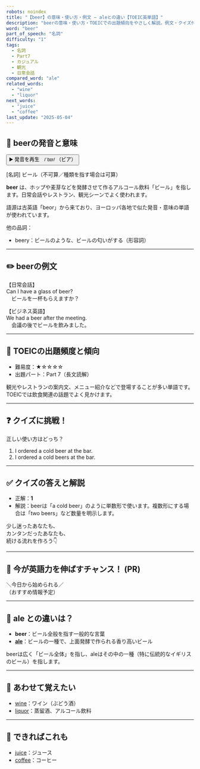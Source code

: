 ```yaml
---
robots: noindex
title: "【beer】の意味・使い方・例文 ― aleとの違い【TOEIC英単語】"
description: "beerの意味・使い方・TOEICでの出題傾向をやさしく解説。例文・クイズ付きでaleとの違いもわかりやすく学べます。"
word: "beer"
part_of_speech: "名詞"
difficulty: "1"
tags:
  - 名詞
  - Part7
  - カジュアル
  - 観光
  - 日常会話
compared_word: "ale"
related_words:
  - "wine"
  - "liquor"
next_words:
  - "juice"
  - "coffee"
last_update: "2025-05-04"
---
```


## 🔰 beerの発音と意味

<button class="play-audio" onclick="playTTS('beer')">
  <span class="play-audio-main">
    ▶️ 発音を再生　/ˈbɪr/
  </span>
  <span class="play-audio-sub">
    （ビア）
  </span>
</button>

[名詞] ビール（不可算／種類を指す場合は可算）

**beer** は、ホップや麦芽などを発酵させて作るアルコール飲料「ビール」を指します。日常会話やレストラン、観光シーンでよく使われます。

語源は古英語「beor」から来ており、ヨーロッパ各地で似た発音・意味の単語が使われています。

他の品詞：  
- beery：ビールのような、ビールの匂いがする（形容詞）

---

## ✏️ beerの例文

【日常会話】  
Can I have a glass of beer?  
　ビールを一杯もらえますか？

【ビジネス英語】  
We had a beer after the meeting.  
　会議の後でビールを飲みました。

---

## 🎯 TOEICの出題頻度と傾向

- 難易度：★☆☆☆☆
- 出題パート：Part 7（長文読解）

観光やレストランの案内文、メニュー紹介などで登場することが多い単語です。TOEICでは飲食関連の話題でよく見かけます。

---

## ❓ クイズに挑戦！

正しい使い方はどっち？

1. I ordered a cold beer at the bar.  
2. I ordered a cold beers at the bar.

---

## ✅ クイズの答えと解説

- 正解：**1**
- 解説：beerは「a cold beer」のように単数形で使います。複数形にする場合は「two beers」など数量を明示します。

少し迷ったあなたも、  
カンタンだったあなたも、  
続ける流れを作ろう👇️

---

## 🚀 今が英語力を伸ばすチャンス！ (PR)

<div class="info-center">
＼今日から始められる／<br>  
（おすすめ情報予定）
</div>

---

## 🤔  ale との違いは？

- **beer**：ビール全般を指す一般的な言葉
- **[ale](/word/ale)**：ビールの一種で、上面発酵で作られる香り高いビール

beerは広く「ビール全体」を指し、aleはその中の一種（特に伝統的なイギリスのビール）を指します。

---

## 🧩 あわせて覚えたい

- [wine](/word/wine)：ワイン（ぶどう酒）
- [liquor](/word/liquor)：蒸留酒、アルコール飲料

---

## 📖 できればこれも

- [juice](/word/juice)：ジュース
- [coffee](/word/coffee)：コーヒー

<!-- cvid: aid26_bid10 -->
